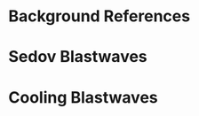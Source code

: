 <!-- 
.. title: Blastwaves
.. slug: blastwaves
.. date: 2013/04/09 12:16:43
.. tags: research, mathjax
.. link: 
.. description: Various Tests Involving Blastwaves
-->


Background References
=====================

Sedov Blastwaves
=====================

Cooling Blastwaves
=====================

